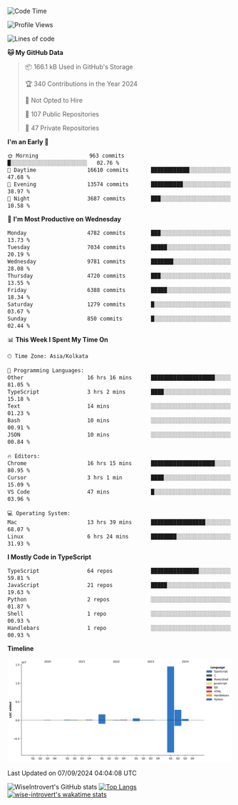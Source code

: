 <!--START_SECTION:waka-->
![Code Time](http://img.shields.io/badge/Code%20Time-1%2C580%20hrs%2032%20mins-blue)

![Profile Views](http://img.shields.io/badge/Profile%20Views-0-blue)

![Lines of code](https://img.shields.io/badge/From%20Hello%20World%20I%27ve%20Written-20.4%20million%20lines%20of%20code-blue)

**🐱 My GitHub Data** 

> 📦 166.1 kB Used in GitHub's Storage 
 > 
> 🏆 340 Contributions in the Year 2024
 > 
> 🚫 Not Opted to Hire
 > 
> 📜 107 Public Repositories 
 > 
> 🔑 47 Private Repositories 
 > 
**I'm an Early 🐤** 

```text
🌞 Morning                963 commits         █░░░░░░░░░░░░░░░░░░░░░░░░   02.76 % 
🌆 Daytime                16610 commits       ████████████░░░░░░░░░░░░░   47.68 % 
🌃 Evening                13574 commits       ██████████░░░░░░░░░░░░░░░   38.97 % 
🌙 Night                  3687 commits        ███░░░░░░░░░░░░░░░░░░░░░░   10.58 % 
```
📅 **I'm Most Productive on Wednesday** 

```text
Monday                   4782 commits        ███░░░░░░░░░░░░░░░░░░░░░░   13.73 % 
Tuesday                  7034 commits        █████░░░░░░░░░░░░░░░░░░░░   20.19 % 
Wednesday                9781 commits        ███████░░░░░░░░░░░░░░░░░░   28.08 % 
Thursday                 4720 commits        ███░░░░░░░░░░░░░░░░░░░░░░   13.55 % 
Friday                   6388 commits        █████░░░░░░░░░░░░░░░░░░░░   18.34 % 
Saturday                 1279 commits        █░░░░░░░░░░░░░░░░░░░░░░░░   03.67 % 
Sunday                   850 commits         █░░░░░░░░░░░░░░░░░░░░░░░░   02.44 % 
```


📊 **This Week I Spent My Time On** 

```text
🕑︎ Time Zone: Asia/Kolkata

💬 Programming Languages: 
Other                    16 hrs 16 mins      ████████████████████░░░░░   81.05 % 
TypeScript               3 hrs 2 mins        ████░░░░░░░░░░░░░░░░░░░░░   15.18 % 
Text                     14 mins             ░░░░░░░░░░░░░░░░░░░░░░░░░   01.23 % 
Bash                     10 mins             ░░░░░░░░░░░░░░░░░░░░░░░░░   00.91 % 
JSON                     10 mins             ░░░░░░░░░░░░░░░░░░░░░░░░░   00.84 % 

🔥 Editors: 
Chrome                   16 hrs 15 mins      ████████████████████░░░░░   80.95 % 
Cursor                   3 hrs 1 min         ████░░░░░░░░░░░░░░░░░░░░░   15.09 % 
VS Code                  47 mins             █░░░░░░░░░░░░░░░░░░░░░░░░   03.96 % 

💻 Operating System: 
Mac                      13 hrs 39 mins      █████████████████░░░░░░░░   68.07 % 
Linux                    6 hrs 24 mins       ████████░░░░░░░░░░░░░░░░░   31.93 % 
```

**I Mostly Code in TypeScript** 

```text
TypeScript               64 repos            ███████████████░░░░░░░░░░   59.81 % 
JavaScript               21 repos            █████░░░░░░░░░░░░░░░░░░░░   19.63 % 
Python                   2 repos             ░░░░░░░░░░░░░░░░░░░░░░░░░   01.87 % 
Shell                    1 repo              ░░░░░░░░░░░░░░░░░░░░░░░░░   00.93 % 
Handlebars               1 repo              ░░░░░░░░░░░░░░░░░░░░░░░░░   00.93 % 
```



**Timeline**

![Lines of Code chart](https://raw.githubusercontent.com/wise-introvert/wise-introvert/master/assets/bar_graph.png)


 Last Updated on 07/09/2024 04:04:08 UTC
<!--END_SECTION:waka-->

![WiseIntrovert's GitHub stats](https://github-readme-stats.vercel.app/api?username=wise-introvert&count_private=true&show_icons=true)
[![Top Langs](https://github-readme-stats.vercel.app/api/top-langs/?username=wise-introvert&langs_count=10)](https://github.com/anuraghazra/github-readme-stats)
[![wise-introvert's wakatime stats](https://github-readme-stats.vercel.app/api/wakatime?username=wiseintrovert)](https://github.com/anuraghazra/github-readme-stats)
